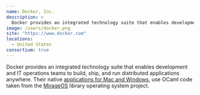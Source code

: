 ```yaml
---
name: Docker, Inc.
description: > 
  Docker provides an integrated technology suite that enables development and IT operations teams to build, ship, and run distributed applications anywhere
image: /users/docker.png
site: "https://www.docker.com"
locations: 
  - United States
consortium: true
---
```


Docker provides an integrated technology suite that enables development and IT operations teams to build, ship, and run distributed applications anywhere. Their native [applications for Mac and Windows](https://blog.docker.com/2016/03/docker-for-mac-windows-beta/), use OCaml code taken from the [MirageOS](https://mirage.io) library operating system project. 